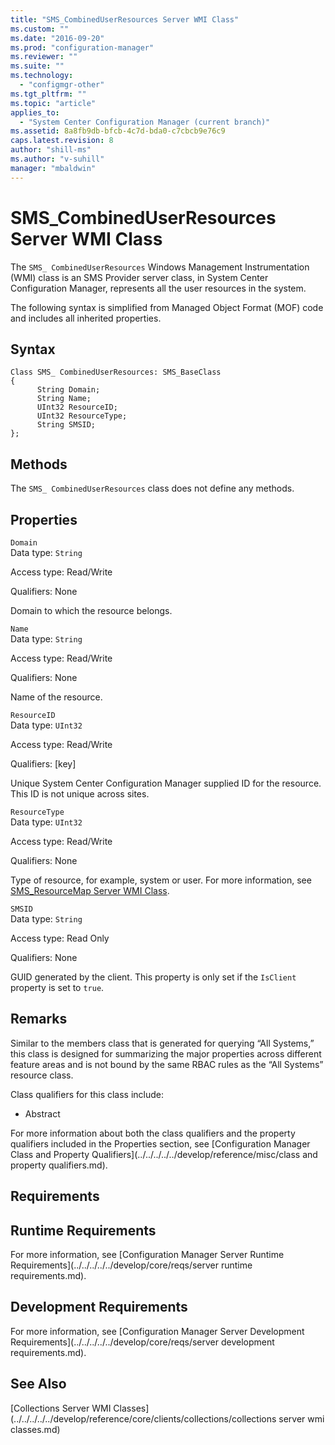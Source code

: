 ```yaml
---
title: "SMS_CombinedUserResources Server WMI Class"
ms.custom: ""
ms.date: "2016-09-20"
ms.prod: "configuration-manager"
ms.reviewer: ""
ms.suite: ""
ms.technology: 
  - "configmgr-other"
ms.tgt_pltfrm: ""
ms.topic: "article"
applies_to: 
  - "System Center Configuration Manager (current branch)"
ms.assetid: 8a8fb9db-bfcb-4c7d-bda0-c7cbcb9e76c9
caps.latest.revision: 8
author: "shill-ms"
ms.author: "v-suhill"
manager: "mbaldwin"
---
```

# SMS_CombinedUserResources Server WMI Class
The `SMS_ CombinedUserResources` Windows Management Instrumentation (WMI) class is an SMS Provider server class, in System Center Configuration Manager, represents all the user resources in the system.  
  
 The following syntax is simplified from Managed Object Format (MOF) code and includes all inherited properties.  
  
## Syntax  
  
```  
Class SMS_ CombinedUserResources: SMS_BaseClass  
{  
      String Domain;  
      String Name;  
      UInt32 ResourceID;  
      UInt32 ResourceType;  
      String SMSID;  
};  
```  
  
## Methods  
 The `SMS_ CombinedUserResources` class does not define any methods.  
  
## Properties  
 `Domain`  
 Data type: `String`  
  
 Access type: Read/Write  
  
 Qualifiers: None  
  
 Domain to which the resource belongs.  
  
 `Name`  
 Data type: `String`  
  
 Access type: Read/Write  
  
 Qualifiers: None  
  
 Name of the resource.  
  
 `ResourceID`  
 Data type: `UInt32`  
  
 Access type: Read/Write  
  
 Qualifiers: [key]  
  
 Unique System Center Configuration Manager supplied ID for the resource. This ID is not unique across sites.  
  
 `ResourceType`  
 Data type: `UInt32`  
  
 Access type: Read/Write  
  
 Qualifiers: None  
  
 Type of resource, for example, system or user. For more information, see [SMS_ResourceMap Server WMI Class](../Topic/SMS_ResourceMap%20Server%20WMI%20Class.md).  
  
 `SMSID`  
 Data type: `String`  
  
 Access type: Read Only  
  
 Qualifiers: None  
  
 GUID generated by the client. This property is only set if the `IsClient` property is set to `true`.  
  
## Remarks  
 Similar to the members class that is generated for querying “All Systems,” this class is designed for summarizing the major properties across different feature areas and is not bound by the same RBAC rules as the “All Systems” resource class.  
  
 Class qualifiers for this class include:  
  
-   Abstract  
  
 For more information about both the class qualifiers and the property qualifiers included in the Properties section, see [Configuration Manager Class and Property Qualifiers](../../../../../develop/reference/misc/class and property qualifiers.md).  
  
## Requirements  
  
## Runtime Requirements  
 For more information, see [Configuration Manager Server Runtime Requirements](../../../../../develop/core/reqs/server runtime requirements.md).  
  
## Development Requirements  
 For more information, see [Configuration Manager Server Development Requirements](../../../../../develop/core/reqs/server development requirements.md).  
  
## See Also  
 [Collections Server WMI Classes](../../../../../develop/reference/core/clients/collections/collections server wmi classes.md)